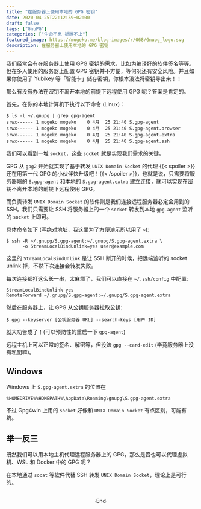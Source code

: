```yaml
---
title: "在服务器上使用本地的 GPG 密钥"
date: 2020-04-25T22:12:59+02:00
draft: false
tags: ["GnuPG"]
categories: ["生命不息 折腾不止"]
featured_image: https://mogeko.me/blog-images/r/068/Gnupg_logo.svg
description: 在服务器上使用本地的 GPG 密钥
---
```

<!-- 
![](https://mogeko.github.io/blog-images/r/082/)
{{< spoiler >}}{{< /spoiler >}}
&emsp;&emsp;
plaintext
 -->

我们经常会有在服务器上使用 GPG 密钥的需求，比如为编译好的软件签名等等。但在多人使用的服务器上配置 GPG 密钥并不方便，等何况还有安全风险。并且如果你使用了 Yubikey 等「智能卡」储存密钥，你根本没法将密钥导出来！！

那么有没有办法在密钥不离开本地的前提下远程使用 GPG 呢？答案是肯定的。

首先，在你的本地计算机下执行以下命令 (Linux)：

```plaintext
$ ls -l ~/.gnupg | grep gpg-agent
srwx------ 1 mogeko mogeko    0 4月  25 21:40 S.gpg-agent
srwx------ 1 mogeko mogeko    0 4月  25 21:40 S.gpg-agent.browser
srwx------ 1 mogeko mogeko    0 4月  25 21:40 S.gpg-agent.extra
srwx------ 1 mogeko mogeko    0 4月  25 21:40 S.gpg-agent.ssh
```

我们可以看到一堆 `socket`，这些 `socket` 就是实现我们需求的关键。

GPG 从 `gpg2` 开始就实现了基于转发 `UNIX Domain Socket` 的代理 {{< spoiler >}}还在用第一代 GPG 的小伙伴快升级吧！{{< /spoiler >}}，也就是说，只需要将服务器端的 `S.gpg-agent` 和本地的 `S.gpg-agent.extra` 建立连接，就可以实现在密钥不离开本地的前提下远程使用 GPG。

而负责转发 `UNIX Domain Socket` 的软件则是我们连接远程服务器必定会用到的 SSH。我们只需要让 SSH 将服务器上的一个 `socket` 转发到本地 `gpg-agent` 监听的 `socket` 上即可。

具体命令如下 (写绝对地址，我这里为了方便演示所以用了 `~`):

```plaintext
$ ssh -R ~/.gnupg/S.gpg-agent:~/.gnupg/S.gpg-agent.extra \
      -o StreamLocalBindUnlink=yes user@example.com
```

这里的 `StreamLocalBindUnlink` 是让 SSH 断开的时候，把远端监听的 socket unlink 掉，不然下次连接会转发失败。

每次连接都打这么长一串，太麻烦了，我们可以直接在 `~/.ssh/config` 中配置:

```plaintext
StreamLocalBindUnlink yes
RemoteForward ~/.gnupg/S.gpg-agent:~/.gnupg/S.gpg-agent.extra
```

然后在服务器上，让 GPG 从公钥服务器拉取公钥:

```plaintext
$ gpg --keyserver [公钥服务器 URL] --search-keys [用户 ID]
```

就大功告成了！(可以预防性的重启一下 `gpg-agent`)

远程主机上可以正常的签名、解密等，但没法 `gpg --card-edit` (毕竟服务器上没有私钥嘛)。

## Windows

Windows 上 `S.gpg-agent.extra` 的位置在 

```plaintext
%HOMEDRIVE%%HOMEPATH%\AppData\Roaming\gnupg\S.gpg-agent.extra
```

不过 Gpg4win 上用的 `socket` 好像和 `UNIX Domain Socket` 有点区别，可能有坑。

## 举一反三

既然我们可以用本地主机代理远程服务器上的 GPG，那么是否也可以代理虚拟机、WSL 和 Docker 中的 GPG 呢？

在本地通过 `socat` 等软件代替 SSH 转发 `UNIX Domain Socket`，理论上是可行的。





<br>

<center>  ·End·  </center>
